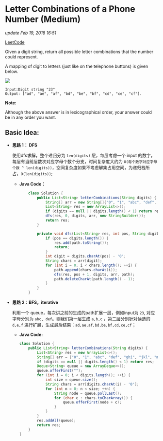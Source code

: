 # Letter Combinations of a Phone Number \(Medium\)

_update Feb 19, 2018 16:51_

[LeetCode](https://leetcode.com/problems/letter-combinations-of-a-phone-number/description/)

Given a digit string, return all possible letter combinations that the number could represent.

A mapping of digit to letters \(just like on the telephone buttons\) is given below.

![](http://upload.wikimedia.org/wikipedia/commons/thumb/7/73/Telephone-keypad2.svg/200px-Telephone-keypad2.svg.png)

```text
Input:Digit string "23"
Output: ["ad", "ae", "af", "bd", "be", "bf", "cd", "ce", "cf"].
```

**Note:**

Although the above answer is in lexicographical order, your answer could be in any order you want.

## Basic Idea:

* **思路 1： DFS**

  使用dfs求解，整个递归分为 `len(digits)` 层，每层考虑一个 input 的数字，每层有当前层数次对应字母个数个分支，时间复杂度大约为 `O(每个数字对应字母个数 ^ len(digits))`，空间复杂度如果不考虑解集占用空间，为递归栈所占，`O(len(digits))`;

  * **Java Code：**

    ```java
        class Solution {
            public List<String> letterCombinations(String digits) {
                String[] arr = new String[]{"0", "1", "abc", "def", "ghi", "jkl", "mno", "pqrs", "tuv", "wxyz"};
                List<String> res = new ArrayList<>();
                if (digits == null || digits.length() < 1) return res;
                dfs(res, 0, digits, arr, new StringBuilder());
                return res;
            }

            private void dfs(List<String> res, int pos, String digits, String[] arr, StringBuilder path) {
                if (pos == digits.length()) {
                    res.add(path.toString());
                    return;
                }
                int digit = digits.charAt(pos) - '0';
                String chars = arr[digit];
                for (int i = 0; i < chars.length(); ++i) {
                    path.append(chars.charAt(i));
                    dfs(res, pos + 1, digits, arr, path);
                    path.deleteCharAt(path.length() - 1);
                }
            }
        }
    ```

* **思路 2：BFS，iterative**

  利用一个 queue，每次讲之前的生成的path扩展一层，例如input为 `23`, 对应字母分别为 `abc, def`。则我们第一层生成 `a,b,c` ，第二层分别针对候选的 `d,e,f` 进行扩展，生成最后结果：`ad,ae,af,bd,be,bf,cd,ce,cf`；

  * **Java Code:**

    ```java
    class Solution {
        public List<String> letterCombinations(String digits) {
            List<String> res = new ArrayList<>();
            String[] arr = {"0", "1", "abc", "def", "ghi", "jkl", "mno", "pqrs", "tuv", "wxyz"};
            if (digits == null || digits.length() < 1) return res;
            Deque<String> queue = new ArrayDeque<>();
            queue.offerFirst("");
            for (int i = 0; i < digits.length(); ++i) {
                int size = queue.size();
                String chars = arr[digits.charAt(i) - '0'];
                for (int n = 0; n < size; ++n) {
                    String node = queue.pollLast();
                    for (char c : chars.toCharArray()) {
                        queue.offerFirst(node + c);
                    }
                }
            }
            res.addAll(queue);
            return res;
        }
    }
    ```

